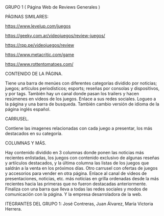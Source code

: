 GRUPO 1 ( Página Web de Reviews Generales )

PÁGINAS SIMILARES:

https://www.levelup.com/juegos

https://geeky.com.ar/videojuegos/review-juegos/

https://rpp.pe/videojuegos/review

https://www.metacritic.com/game

https://www.rottentomatoes.com/

CONTENIDO DE LA PÁGINA.

Tiene una barra de menúes con diferentes categorías dividido por noticias; juegos; artículos periodísticos; esports; reseñas por consolas y dispositivos, y por tags. También hay un canal donde pasan los trailers y hacen resúmenes en videos de los juegos. Enlace a sus redes sociales. Logueo a la página y una barra de busqueda. También cambio versión de idioma de la página inglés español.

CARRUSEL.

Contiene las imagenes relacionadas con cada juego a presentar, los más destacados en su categoría.

COLUMNAS Y MÁS.

Hay contenido dividido en 3 columnas donde ponen las noticias más recientes enlistadas, los juegos con contenido exclusivo de algunas reseñas y artíiculos destacados, y la última columna las listas de los juegos que saldrán a la venta en los próximos días. Otro carrusel con ofertas de juegos y accesorios para vender en otra página. Enlace al canal de videos de presentaciones, noticias, etc. más noticias en grilla ordenadas desde la más recientes hacia las primeras que no fueron destacadas anteriormente. Finaliza con una barra que lleva a todas las redes sociales y modos de comunicación con la página. Y la empresa desarroladora de la web.

ITEGRANTES DEL GRUPO 1: 
José Contreras, Juan Álvarez, María Victoria Herrera.
